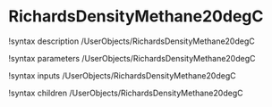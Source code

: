 <!-- MOOSE Documentation Stub: Remove this when content is added. -->

# RichardsDensityMethane20degC
!syntax description /UserObjects/RichardsDensityMethane20degC

!syntax parameters /UserObjects/RichardsDensityMethane20degC

!syntax inputs /UserObjects/RichardsDensityMethane20degC

!syntax children /UserObjects/RichardsDensityMethane20degC
